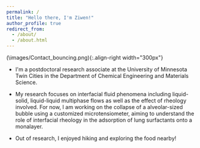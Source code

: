 ```yaml
---
permalink: /
title: "Hello there, I'm Ziwen!"
author_profile: true
redirect_from: 
  - /about/
  - /about.html
---
```



(\images/Contact_bouncing.png){:.align-right width="300px"}
* I'm a postdoctoral research associate at the University of Minnesota Twin Cities in the Department of Chemical Engineering and Materials Science.

* My research focuses on interfacial fluid phenomena including liquid-solid, liquid-liquid multiphase flows as well as the effect of rheology involved. For now, I am working on the collapse of a alveolar-sized bubble using a customized microtensiometer, aiming to understand the role of interfacial rheology in the adsorption of lung surfactants onto a monalayer.

* Out of research, I enjoyed hiking and exploring the food nearby!
